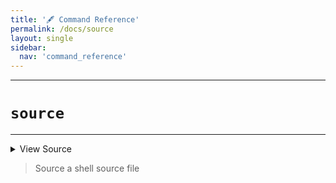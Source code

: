 ```yaml
---
title: '🖋️ Command Reference'
permalink: /docs/source
layout: single
sidebar:
  nav: 'command_reference'
---
```


---

# `source`

---



<details>
  <summary>View Source</summary>

{% highlight sh %}

!fn --shellpen-private writeDSL writeln "source $*"
{% endhighlight %}

</details>



> Source a shell source file







